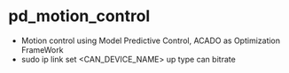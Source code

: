 # pd_motion_control
- Motion control using Model Predictive Control, ACADO as Optimization FrameWork
- sudo ip link set <CAN_DEVICE_NAME> up type can bitrate <BITRATE>
